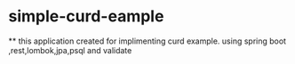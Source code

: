 # simple-curd-eample

** this application created for implimenting curd example. using spring boot ,rest,lombok,jpa,psql and validate
